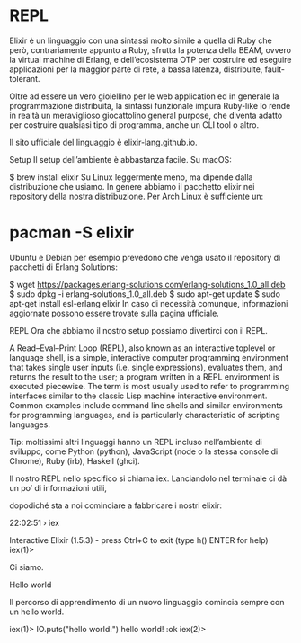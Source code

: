 # REPL

Elixir è un linguaggio con una sintassi molto simile a quella di Ruby che però, 
contrariamente appunto a Ruby, sfrutta la potenza della BEAM, ovvero la virtual machine di Erlang,
e dell’ecosistema OTP per costruire ed eseguire applicazioni per la maggior parte di rete, 
a bassa latenza, distribuite, fault-tolerant.

Oltre ad essere un vero gioiellino per le web application 
ed in generale la programmazione distribuita, la sintassi funzionale impura Ruby-like 
lo rende in realtà un meraviglioso giocattolino general purpose, che diventa adatto per 
costruire qualsiasi tipo di programma, anche un CLI tool o altro.

Il sito ufficiale del linguaggio è elixir-lang.github.io.

Setup
Il setup dell’ambiente è abbastanza facile. Su macOS:

$ brew install elixir
Su Linux leggermente meno, ma dipende dalla distribuzione che usiamo. In genere abbiamo il pacchetto elixir nei repository della nostra distribuzione. Per Arch Linux è sufficiente un:

# pacman -S elixir
Ubuntu e Debian per esempio prevedono che venga usato il repository di pacchetti di Erlang Solutions:

$ wget https://packages.erlang-solutions.com/erlang-solutions_1.0_all.deb
$ sudo dpkg -i erlang-solutions_1.0_all.deb
$ sudo apt-get update
$ sudo apt-get install esl-erlang elixir
In caso di necessità comunque, informazioni aggiornate possono essere trovate sulla pagina ufficiale.

REPL
Ora che abbiamo il nostro setup possiamo divertirci con il REPL.

A Read–Eval–Print Loop (REPL), also known as an interactive toplevel or language shell, 
is a simple, interactive computer programming environment that takes single user 
inputs (i.e. single expressions), evaluates them, and returns the result to the user; 
a program written in a REPL environment is executed piecewise. 
The term is most usually used to refer to programming interfaces similar to the 
classic Lisp machine interactive environment. Common examples include command line
shells and similar environments for programming languages, and is particularly 
characteristic of scripting languages.

Tip: moltissimi altri linguaggi hanno un REPL incluso nell’ambiente di sviluppo,
come Python (python), JavaScript (node o la stessa console di Chrome), 
Ruby (irb), Haskell (ghci).

Il nostro REPL nello specifico si chiama iex. 
Lanciandolo nel terminale ci dà un po’ di informazioni utili, 

dopodiché sta a noi cominciare a fabbricare i nostri elixir:

22:02:51 › iex

Interactive Elixir (1.5.3) - press Ctrl+C to exit (type h() ENTER for help)
iex(1)>

Ci siamo.

Hello world

Il percorso di apprendimento di un nuovo linguaggio comincia sempre con un hello world.

iex(1)> IO.puts("hello world!")
hello world!
:ok
iex(2)>

